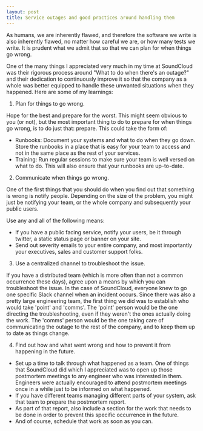 ```yaml
---
layout: post
title: Service outages and good practices around handling them
---
```


As humans, we are inherently flawed, and therefore the software we write is also inherently flawed, no matter how careful we are, or how many tests we write.
It is prudent what we admit that so that we can plan for when things go wrong.

One of the many things I appreciated very much in my time at SoundCloud was their rigorous process around "What to do when there's an outage?" and their dedication to continuously improve it so that the company as a whole was better equipped to handle these unwanted situations when they happened. Here are some of my learnings:

1. Plan for things to go wrong.

Hope for the best and prepare for the worst. This might seem obvious to you (or not), but the most important thing to do to prepare for when things go wrong, is to do just that: prepare. This could take the form of:
  - Runbooks: Document your systems and what to do when they go down. Store the runbooks in a place that is easy for your team to access and not in the same place as the rest of your services.
  - Training: Run regular sessions to make sure your team is well versed on what to do. This will also ensure that your runbooks are up-to-date.

2. Communicate when things go wrong.

One of the first things that you should do when you find out that something is wrong is notify people. Depending on the size of the problem, you might just be notifying your team, or the whole company and subsequently your public users.

Use any and all of the following means:
  - If you have a public facing service, notify your users, be it through twitter, a static status page or banner on your site.
  - Send out severity emails to your entire company, and most importantly your executives, sales and customer support folks.

3. Use a centralized channel to troubleshoot the issue.

If you have a distributed team (which is more often than not a common occurrence these days), agree upon a means by which you can troubleshoot the issue. In the case of SoundCloud, everyone knew to go one specific Slack channel when an incident occurs. Since there was also a pretty large engineering team, the first thing we did was to establish who would take 'point' and 'comms'. The 'point' person would be the one directing the troubleshooting, even if they weren't the ones actually doing the work. The 'comms' person would be the one taking care of communicating the outage to the rest of the company, and to keep them up to date as things change.

4. Find out how and what went wrong and how to prevent it from happening in the future.

  - Set up a time to talk through what happened as a team. One of things that SoundCloud did which I appreciated was to open up those postmortem meetings to any engineer who was interested in them. Engineers were actually encouraged to attend postmortem meetings once in a while just to be informed on what happened.
  - If you have different teams managing different parts of your system, ask that team to prepare the postmortem report.
  - As part of that report, also include a section for the work that needs to be done in order to prevent this specific occurrence in the future.
  - And of course, schedule that work as soon as you can.
